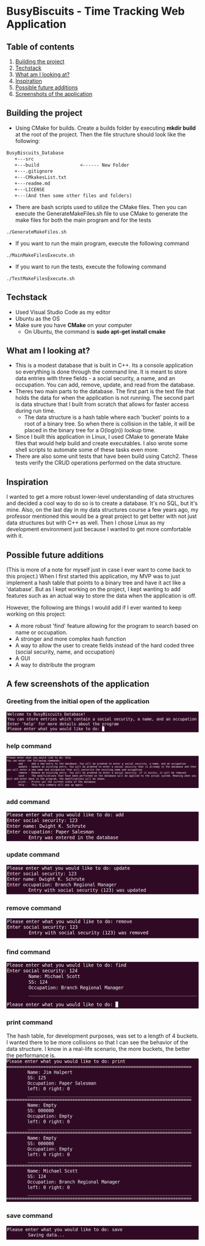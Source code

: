 # BusyBiscuits - Time Tracking Web Application

## Table of contents
1. [Building the project](#build)
2. [Techstack](#stack)
3. [What am I looking at?](#description)
4. [Inspiration](#inspiration)
5. [Possible future additions](#future)
6. [Screenshots of the application](#screenshots)


## Building the project <a name="build"></a>
- Using CMake for builds. Create a builds folder by executing **mkdir build** at the root of the project. Then the file structure should look like the following:
 ```text
BusyBiscuits_Database
    +---src
    +---build               <------ New Folder
    +---.gitignore
    +---CMkakesList.txt
    +---readme.md
    +---LICENSE
    +---(And then some other files and folders)
```
- There are bash scripts used to utilize the CMake files. Then you can execute the GenerateMakeFiles.sh file to use CMake to generate the make files for both the main program and for the tests
```
./GenerateMakeFiles.sh
```
- If you want to run the main program, execute the following command
```
./MainMakeFilesExecute.sh
```
- If you want to run the tests, execute the following command
```
./TestMakeFilesExecute.sh
```

## Techstack <a name="stack"></a>
- Used Visual Studio Code as my editor
- Ubuntu as the OS
- Make sure you have **CMake** on your computer
    - On Ubuntu, the command is **sudo apt-get install cmake**

## What am I looking at? <a name="description"></a>
- This is a modest database that is built in C++. Its a console application so everything is done through the command line. It is meant to store data entries with three fields - a social security, a name, and an occupation. You can add, remove, update, and read from the database. 
- Theres two main parts to the database. The first part is the text file that holds the data for when the application is not running. The second part is data structure that I built from scratch that allows for faster access during run time. 
    - The data structure is a hash table where each 'bucket' points to a root of a binary tree. So when there is collision in the table, it will be placed in the binary tree for a O(log(n)) lookup time. 
- Since I built this application in Linux, I used CMake to generate Make files that would help build and create executables. I also wrote some shell scripts to automate some of these tasks even more. 
- There are also some unit tests that have been build using Catch2. These tests verify the CRUD operations performed on the data structure.  

## Inspiration <a name="inspiration"></a>
I wanted to get a more robust lower-level understanding of data structures and decided a cool way to do so is to create a database. It's no SQL, but it's mine. Also, on the last day in my data structures course a few years ago, my professor mentioned this would be a great project to get better with not just data structures but with C++ as well. Then I chose Linux as my development environment just because I wanted to get more comfortable with it. 

## Possible future additions <a name="future"></a>
(This is more of a note for myself just in case I ever want to come back to this project.) When I first started this application, my MVP was to just implement a hash table that points to a binary tree and have it act like a 'database'. But as I kept working on the project, I kept wanting to add features such as an actual way to store the data when the application is off. 

However, the following are things I would add if I ever wanted to keep working on this project: 

- A more robust 'find' feature allowing for the program to search based on name or occupation. 
- A stronger and more complex hash function
- A way to allow the user to create fields instead of the hard coded three (social security, name, and occupation)
- A GUI
- A way to distribute the program

## A few screenshots of the application <a name="screenshots"></a>

### Greeting from the initial open of the application ###
![1](./screenshots/main_menu.PNG)

### help command ###
![2](./screenshots/help.PNG) 

### add command ###
![3](./screenshots/add.PNG) 

### update command ###
![4](./screenshots/update.PNG) 

### remove command ###
![4](./screenshots/remove.PNG) 

### find command ###
![5](./screenshots/find.PNG) 

### print command ###
The hash table, for development purposes, was set to a length of 4 buckets. I wanted there to be more collisions so that I can see the behavior of the data structure. I know in a real-life scenario, the more buckets, the better the performance is.
![6](./screenshots/print.PNG) 

### save command ###
![7](./screenshots/save.PNG) 
